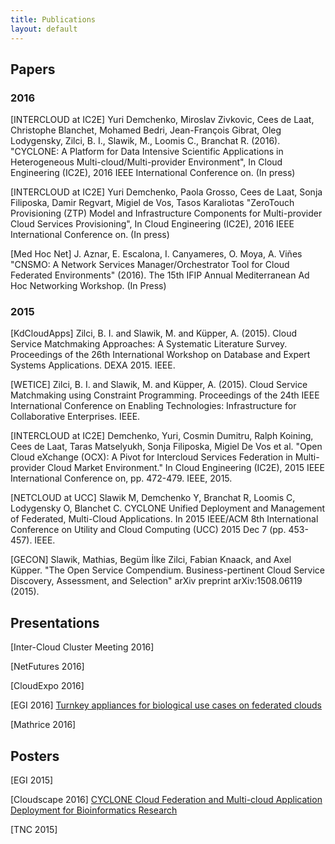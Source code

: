 ```yaml
---
title: Publications
layout: default
---
```


## Papers

### 2016
[INTERCLOUD at IC2E] Yuri Demchenko, Miroslav Zivkovic, Cees de Laat, Christophe Blanchet, Mohamed Bedri, Jean-François Gibrat, Oleg Lodygensky, Zilci, B. I., Slawik, M., Loomis C., Branchat R. (2016). "CYCLONE: A Platform for Data Intensive Scientific Applications in Heterogeneous Multi-cloud/Multi-provider Environment",  In Cloud Engineering (IC2E), 2016 IEEE International Conference on. (In press)

[INTERCLOUD at IC2E] Yuri Demchenko, Paola Grosso, Cees de Laat, Sonja Filiposka, Damir Regvart, Migiel de Vos, Tasos Karaliotas "ZeroTouch Provisioning (ZTP) Model and Infrastructure Components for Multi-provider Cloud Services Provisioning", In Cloud Engineering (IC2E), 2016 IEEE International Conference on. (In press)

[Med Hoc Net] J. Aznar, E. Escalona, I. Canyameres, O. Moya, A. Viñes "CNSMO: A Network Services Manager/Orchestrator Tool for Cloud Federated Environments" (2016). The 15th IFIP Annual Mediterranean Ad Hoc Networking Workshop. (In Press)

### 2015

[KdCloudApps] Zilci, B. I. and Slawik, M. and Küpper, A. (2015). Cloud Service Matchmaking Approaches: A Systematic Literature Survey. Proceedings of the 26th International Workshop on Database and Expert Systems Applications. DEXA 2015. IEEE.

[WETICE] Zilci, B. I. and Slawik, M. and Küpper, A. (2015). Cloud Service Matchmaking using Constraint Programming. Proceedings of the 24th IEEE International Conference on Enabling Technologies: Infrastructure for Collaborative Enterprises. IEEE.

[INTERCLOUD at IC2E] Demchenko, Yuri, Cosmin Dumitru, Ralph Koining, Cees de Laat, Taras Matselyukh, Sonja Filiposka, Migiel De Vos et al. "Open Cloud eXchange (OCX): A Pivot for Intercloud Services Federation in Multi-provider Cloud Market Environment." In Cloud Engineering (IC2E), 2015 IEEE International Conference on, pp. 472-479. IEEE, 2015.

[NETCLOUD at UCC] Slawik M, Demchenko Y, Branchat R, Loomis C, Lodygensky O, Blanchet C. CYCLONE Unified Deployment and Management of Federated, Multi-Cloud Applications. In 2015 IEEE/ACM 8th International Conference on Utility and Cloud Computing (UCC) 2015 Dec 7 (pp. 453-457). IEEE.

[GECON] Slawik, Mathias, Begüm İlke Zilci, Fabian Knaack, and Axel Küpper. "The Open Service Compendium. Business-pertinent Cloud Service Discovery, Assessment, and Selection" arXiv preprint arXiv:1508.06119 (2015).

## Presentations
[Inter-Cloud Cluster Meeting 2016]

[NetFutures 2016]

[CloudExpo 2016]

[EGI 2016] [Turnkey appliances for biological use cases on federated clouds](/assets/images/tutorials/Turnkey-IFB-ELIXIR.pdf)

[Mathrice 2016]

## Posters
[EGI 2015]

[Cloudscape 2016] [CYCLONE Cloud Federation and Multi-cloud Application Deployment for Bioinformatics Research](/assets/images/tutorials/CloudscapePoster.pdf)

[TNC 2015]

